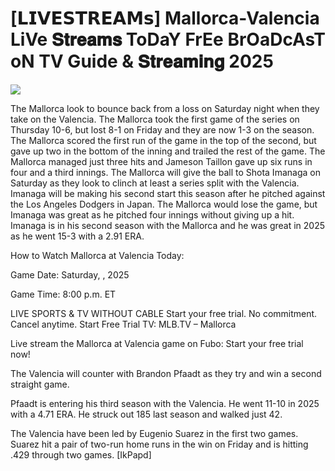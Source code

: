 # [𝗟𝗜𝗩𝗘𝗦𝗧𝗥𝗘𝗔𝗠𝘀] Mallorca-Valencia LiVe 𝐒𝐭𝐫𝐞𝐚𝐦𝐬 ToDaY FrEe BrOaDcAsT oN TV Guide & 𝐒𝐭𝐫𝐞𝐚𝐦𝐢𝐧𝐠  2025  
  
  
[![](https://i.imgur.com/qSNzIqt.png)](https://movie.rssnews.media/lxdqcLFBr.php)  
  
The Mallorca look to bounce back from a loss on Saturday night when they take on the Valencia. The Mallorca took the first game of the series on Thursday 10-6, but lost 8-1 on Friday and they are now 1-3 on the season. The Mallorca scored the first run of the game in the top of the second, but gave up two in the bottom of the inning and trailed the rest of the game. The Mallorca managed just three hits and Jameson Taillon gave up six runs in four and a third innings. The Mallorca will give the ball to Shota Imanaga on Saturday as they look to clinch at least a series split with the Valencia. Imanaga will be making his second start this season after he pitched against the Los Angeles Dodgers in Japan. The Mallorca would lose the game, but Imanaga was great as he pitched four innings without giving up a hit. Imanaga is in his second season with the Mallorca and he was great in 2025 as he went 15-3 with a 2.91 ERA.

How to Watch Mallorca at Valencia Today:

Game Date: Saturday, , 2025

Game Time: 8:00 p.m. ET

LIVE SPORTS & TV WITHOUT CABLE
Start your free trial. No commitment. Cancel anytime.
Start Free Trial
TV: MLB.TV – Mallorca

Live stream the Mallorca at Valencia game on Fubo: Start your free trial now!

The Valencia will counter with Brandon Pfaadt as they try and win a second straight game.

Pfaadt is entering his third season with the Valencia. He went 11-10 in 2025 with a 4.71 ERA. He struck out 185 last season and walked just 42.

The Valencia have been led by Eugenio Suarez in the first two games. Suarez hit a pair of two-run home runs in the win on Friday and is hitting .429 through two games. [IkPapd]